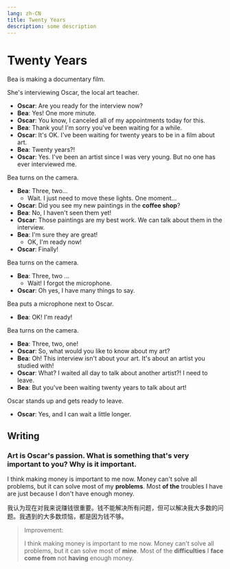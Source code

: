 ```yaml
---
lang: zh-CN
title: Twenty Years
description: some description
---
```


# Twenty Years

Bea is making a documentary film.

She's interviewing Oscar, the local art teacher.

- **Oscar**: Are you ready for the interview now?
- **Bea**: Yes! One more minute.
- **Oscar**: You know, I canceled all of my appointments today for this.
- **Bea**: Thank you! I'm sorry you've been waiting for a while.
- **Oscar**: It's OK. I've been waiting for twenty years to be in a film about art.
- **Bea**: Twenty years?!
- **Oscar**: Yes. I've been an artist since I was very young. But no one has ever interviewed me.

Bea turns on the camera.

- **Bea**: Three, two...
  - Wait. I just need to move these lights. One moment...
- **Oscar**: Did you see my new paintings in the **coffee shop**?
- **Bea**: No, I haven't seen them yet!
- **Oscar**: Those paintings are my best work. We can talk about them in the interview.
- **Bea**: I'm sure they are great!
  - OK, I'm ready now!
- **Oscar**: Finally!

Bea turns on the camera.

- **Bea**: Three, two ...
  - Wait! I forgot the microphone.
- **Oscar**: Oh yes, I have many things to say.

Bea puts a microphone next to Oscar.

- **Bea**: OK! I'm ready!

Bea turns on the camera.

- **Bea**: Three, two, one!
- **Oscar**: So, what would you like to know about my art?
- **Bea**: Oh! This interview isn't about your art. It's about an artist you studied with!
- **Oscar**: What? I waited all day to talk about another artist?! I need to leave.
- **Bea**: But you've been waiting twenty years to talk about art!

Oscar stands up and gets ready to leave.

- **Oscar**: Yes, and I can wait a little longer.

## Writing

### Art is Oscar's passion. What is something that's very important to you? Why is it important.

I think making money is important to me now. Money can't solve all problems, but it can solve most of my **problems**. Most **of the** troubles I have are just because I don't have enough money.

我认为现在对我来说赚钱很重要。钱不能解决所有问题，但可以解决我大多数的问题。我遇到的大多数烦恼，都是因为钱不够。

> Improvement:
>
> I think making money is important to me now. Money can't solve all problems, but it can solve most of **mine**. Most of the **difficulties** I **face** **come from** not **having** enough money.
